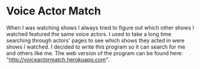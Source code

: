 # Voice Actor Match
When I was watching shows I always tried to figure out which other shows I watched featured the same voice actors. I used to take a long time searching through actors' pages to see which shows they acted in were shows I watched. I decided to write this program so it can search for me and others like me. The web version of the program can be found here: "http://voiceactormatch.herokuapp.com".

